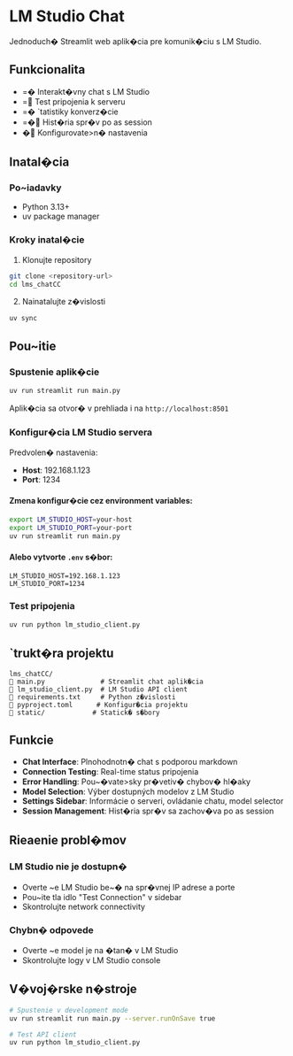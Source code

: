 # LM Studio Chat

Jednoduch� Streamlit web aplik�cia pre komunik�ciu s LM Studio.

## Funkcionalita

- =� Interakt�vny chat s LM Studio
- = Test pripojenia k serveru
- =� `tatistiky konverz�cie
- =� Hist�ria spr�v poas session
- � Konfigurovate>n� nastavenia

## Inatal�cia

### Po~iadavky
- Python 3.13+
- uv package manager

### Kroky inatal�cie

1. Klonujte repository
```bash
git clone <repository-url>
cd lms_chatCC
```

2. Nainatalujte z�vislosti
```bash
uv sync
```

## Pou~itie

### Spustenie aplik�cie
```bash
uv run streamlit run main.py
```

Aplik�cia sa otvor� v prehliadai na `http://localhost:8501`

### Konfigur�cia LM Studio servera

Predvolen� nastavenia:
- **Host**: 192.168.1.123
- **Port**: 1234

#### Zmena konfigur�cie cez environment variables:
```bash
export LM_STUDIO_HOST=your-host
export LM_STUDIO_PORT=your-port
uv run streamlit run main.py
```

#### Alebo vytvorte `.env` s�bor:
```env
LM_STUDIO_HOST=192.168.1.123
LM_STUDIO_PORT=1234
```

### Test pripojenia
```bash
uv run python lm_studio_client.py
```

## `trukt�ra projektu

```
lms_chatCC/
   main.py              # Streamlit chat aplik�cia
   lm_studio_client.py  # LM Studio API client
   requirements.txt     # Python z�vislosti
   pyproject.toml      # Konfigur�cia projektu
   static/            # Statick� s�bory
```

## Funkcie

- **Chat Interface**: Plnohodnotn� chat s podporou markdown
- **Connection Testing**: Real-time status pripojenia
- **Error Handling**: Pou~�vate>sky pr�vetiv� chybov� hl�aky  
- **Model Selection**: Výber dostupných modelov z LM Studio
- **Settings Sidebar**: Informácie o serveri, ovládanie chatu, model selector
- **Session Management**: Hist�ria spr�v sa zachov�va poas session

## Rieaenie probl�mov

### LM Studio nie je dostupn�
- Overte ~e LM Studio be~� na spr�vnej IP adrese a porte
- Pou~ite tlaidlo "Test Connection" v sidebar
- Skontrolujte network connectivity

### Chybn� odpovede
- Overte ~e model je na�tan� v LM Studio
- Skontrolujte logy v LM Studio console

## V�voj�rske n�stroje

```bash
# Spustenie v development mode
uv run streamlit run main.py --server.runOnSave true

# Test API client
uv run python lm_studio_client.py
```